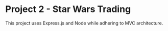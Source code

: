 # Project 2 - Star Wars Trading

This project uses Express.js and Node while adhering to MVC architecture.
